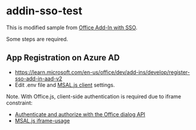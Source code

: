 # addin-sso-test

This is modified sample from [Office Add-In with SSO](https://learn.microsoft.com/en-us/office/dev/add-ins/quickstarts/sso-quickstart).

Some steps are required.

## App Registration on Azure AD

- https://learn.microsoft.com/en-us/office/dev/add-ins/develop/register-sso-add-in-aad-v2
- Edit .env file and [MSAL.js client](https://learn.microsoft.com/en-us/azure/active-directory/develop/msal-js-initializing-client-applications) settings.

Note. With Office.js, client-side authentication is required due to iframe constraint:
- [Authenticate and authorize with the Office dialog API](https://learn.microsoft.com/en-us/office/dev/add-ins/develop/auth-with-office-dialog-api)
- [MSAL.js iframe-usage](https://github.com/AzureAD/microsoft-authentication-library-for-js/blob/8cbd07c7100f0790220e84004138ba8a76c203d4/lib/msal-browser/docs/iframe-usage.md)

